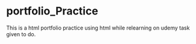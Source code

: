 # portfolio_Practice
This is a html portfolio practice using html while relearning on udemy task given to do.
